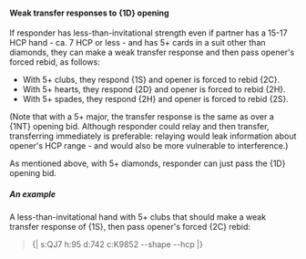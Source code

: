 #### <a name="Weak_transfer_responses_to_1D_opening"> Weak transfer responses to {1D} opening

If responder has less-than-invitational strength even if partner has a 15-17 HCP hand - ca. 7 HCP or less - and has 5+ cards in a suit other than diamonds, they can make a weak transfer response and then pass opener's forced rebid, as follows:

- With 5+ clubs, they respond {1S} and opener is forced to rebid {2C}.
- With 5+ hearts, they respond {2D} and opener is forced to rebid {2H}.
- With 5+ spades, they respond {2H} and opener is forced to rebid {2S}.

(Note that with a 5+ major, the transfer response is the same as over a {1NT} opening bid. Although responder could relay and then transfer, transferring immediately is preferable: relaying would leak information about opener's HCP range - and would also be more vulnerable to interference.)

As mentioned above, with 5+ diamonds, responder can just pass the {1D} opening bid.

##### An example

A less-than-invitational hand with 5+ clubs that should make a weak transfer response of {1S}, then pass opener's forced {2C} rebid:

> {| s:QJ7 h:95 d:742 c:K9852 --shape --hcp |}
